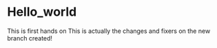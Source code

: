 # Hello_world
This is first hands on 
This is actually the changes and fixers on the new branch created!
